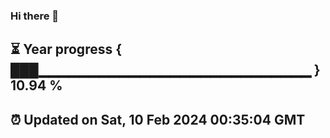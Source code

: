 ### Hi there 👋
⏳ Year progress { ███▁▁▁▁▁▁▁▁▁▁▁▁▁▁▁▁▁▁▁▁▁▁▁▁▁▁▁ } 10.94 %
---
⏰ Updated on Sat, 10 Feb 2024 00:35:04 GMT
---
